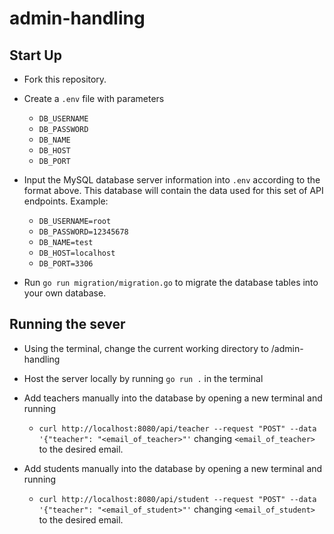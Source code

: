 # admin-handling

## Start Up

* Fork this repository.
* Create a `.env` file with parameters
    * `DB_USERNAME`
    * `DB_PASSWORD`
    * `DB_NAME`
    * `DB_HOST`
    * `DB_PORT`

* Input the MySQL database server information into `.env` according to the format above. This database will contain the data used for this set of API endpoints.
Example:
    * `DB_USERNAME=root`
    * `DB_PASSWORD=12345678`
    * `DB_NAME=test`
    * `DB_HOST=localhost`
    * `DB_PORT=3306`

* Run `go run migration/migration.go` to migrate the database tables into your own database.

## Running the sever
* Using the terminal, change the current working directory to /admin-handling
* Host the server locally by running `go run .` in the terminal

* Add teachers manually into the database by opening a new terminal and running 
    * `curl http://localhost:8080/api/teacher --request "POST" --data '{"teacher": "<email_of_teacher>"'` changing `<email_of_teacher>` to the desired email.
* Add students manually into the database by opening a new terminal and running 
    * `curl http://localhost:8080/api/student --request "POST" --data '{"teacher": "<email_of_student>"'` changing `<email_of_student>` to the desired email.
